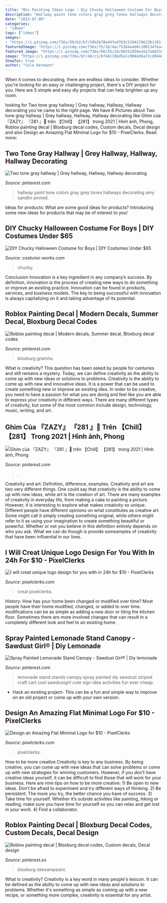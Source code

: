 ```yaml
---
title: "Bts Painting Ideas Logo : Diy Chucky Halloween Costume For Boys"
description: "Hallway paint tone colors gray grey tones hallways decorating amy sandlin pinned"
date: "2023-07-09"
categories:
- "ideas"
tags: ["ideas"]
images:
- "https://i.pinimg.com/736x/58/b2/b7/58b2b78e44fed763c529417662361181--gray-hallway-two-tones.jpg"
featuredImage: "https://i.pinimg.com/736x/75/1b/4a/751b4aab0c2081347eac33334d1d874c.jpg"
featured_image: "https://i.pinimg.com/736x/86/55/2d/86552d56ea5a7a683108a34876d2d844--sawdust-girl-lemonade-stands.jpg"
image: "https://i.pinimg.com/736x/bf/4d/c1/bf4dc19bd5e1c904436a72cd844e7602.jpg"
ShowToc: true
author: "Cole Hermann"
---
```



When it comes to decorating, there are endless ideas to consider. Whether you're looking for an easy or challenging project, there's a DIY project for you. Here are 5 simple and easy diy projects that can help brighten up any room.

	

		
looking for Two tone gray hallway | Grey hallway, Hallway, Hallway decorating you've came to the right page. We have 8 Pictures about Two tone gray hallway | Grey hallway, Hallway, Hallway decorating like Ghim của 『ZAZY』 『281 』🐰 trên 【Chill】 【281】 trong 2021 | Hình ảnh, Phong, Roblox painting decal | Bloxburg decal codes, Custom decals, Decal design and also Design an Amazing Flat Minimal Logo for $10 - PixelClerks. Read more:
		
    
## Two Tone Gray Hallway | Grey Hallway, Hallway, Hallway Decorating

<img loading=lazy src="https://i.pinimg.com/736x/58/b2/b7/58b2b78e44fed763c529417662361181--gray-hallway-two-tones.jpg" onerror="this.onerror=null;this.src='https://tse4.mm.bing.net/th?id=OIP.QeKdr0oIXfJZQZp49XA8DQHaLc&amp;pid=15.1';" alt="Two tone gray hallway | Grey hallway, Hallway, Hallway decorating">

_Source: pinterest.com_

>hallway paint tone colors gray grey tones hallways decorating amy sandlin pinned. 

	

Ideas for products: What are some good ideas for products?
Introducing some new ideas for products that may be of interest to you!

    
## DIY Chucky Halloween Costume For Boys | DIY Costumes Under $65

<img loading=lazy src="https://photos.costume-works.com/full/chucky_boy2.jpg" onerror="this.onerror=null;this.src='https://tse3.mm.bing.net/th?id=OIP.9peHeIVQr4rMQ0FDjieDpwHaJ9&amp;pid=15.1';" alt="DIY Chucky Halloween Costume for Boys | DIY Costumes Under $65">

_Source: costume-works.com_

>chucky. 

	

Conclusion
Innovation is a key ingredient in any company’s success. By definition, innovation is the process of creating new ways to do something or improve an existing practice. Innovation can be found in products, services, and business models. The key to being successful with innovation is always capitalizing on it and taking advantage of its potential.

    
## Roblox Painting Decal | Modern Decals, Summer Decal, Bloxburg Decal Codes

<img loading=lazy src="https://i.pinimg.com/736x/bf/4d/c1/bf4dc19bd5e1c904436a72cd844e7602.jpg" onerror="this.onerror=null;this.src='https://tse1.mm.bing.net/th?id=OIP.g_b0uxOnWtqZnxGnR4f9JwHaLb&amp;pid=15.1';" alt="Roblox painting decal | Modern decals, Summer decal, Bloxburg decal codes">

_Source: pinterest.com_

>bloxburg gramho. 

	

What is creativity? This question has been asked by people for centuries and still remains a mystery. Today, we can define creativity as the ability to come up with new ideas or solutions to problems.
Creativity is the ability to come up with new and innovative ideas. It is a power that can be used to create something new or improve an existing idea. In order to be creative, you need to have a passion for what you are doing and feel like you are able to express your creativity in different ways. There are many different types of creativity, but some of the most common include design, technology, music, writing, and art.

    
## Ghim Của 『ZAZY』 『281 』🐰 Trên 【Chill】 【281】 Trong 2021 | Hình ảnh, Phong

<img loading=lazy src="https://i.pinimg.com/736x/a5/9d/df/a59ddf8847c432a9ddf021ac9556b2a6.jpg" onerror="this.onerror=null;this.src='https://tse2.mm.bing.net/th?id=OIP.mVUETaK49C1xgRtZbHKgewHaHa&amp;pid=15.1';" alt="Ghim của 『ZAZY』 『281 』🐰 trên 【Chill】 【281】 trong 2021 | Hình ảnh, Phong">

_Source: pinterest.com_

>. 

	

Creativity and art: Definition, difference, examples.
Creativity and art are two very different things. One could say that creativity is the ability to come up with new ideas, while art is the creation of art. There are many examples of creativity in everyday life, from making a cake to painting a picture. However, it is interesting to explore what makes creativity so unique.
Different people have different opinions on what constitutes as creative art. Some might call it simply creating something original, while others might refer to it as using your imagination to create something beautiful or powerful. Whether or not you believe in this definition entirely depends on who you ask. What we can do though is provide someamples of creativity that have been influential in our lives.

    
## I Will Creat Unique Logo Design For You With In 24h For $10 - PixelClerks

<img loading=lazy src="https://pixelclerks.com/pics/000/915/173/f6cd5331c6b40f70bfb3fdd67e4ec9ea.jpg" onerror="this.onerror=null;this.src='https://tse2.mm.bing.net/th?id=OIP.9s1TMca0D3C_s_3Wfk7J6gHaE-&amp;pid=15.1';" alt="I will creat unique logo design for you with in 24h for $10 - PixelClerks">

_Source: pixelclerks.com_

>creat pixelclerks. 

	

History: How has your home been changed or modified over time?
Most people have their home modified, changed, or added to over time. modifications can be as simple as adding a new door or tiling the kitchen floor. Sometimes there are more involved changes that can result in a completely different look and feel to an existing home.

    
## Spray Painted Lemonade Stand Canopy - Sawdust Girl® | Diy Lemonade

<img loading=lazy src="https://i.pinimg.com/736x/86/55/2d/86552d56ea5a7a683108a34876d2d844--sawdust-girl-lemonade-stands.jpg" onerror="this.onerror=null;this.src='https://tse3.mm.bing.net/th?id=OIP.PyOogOotZr-dnwR5wvxqeQHaLF&amp;pid=15.1';" alt="Spray Painted Lemonade Stand Canopy - Sawdust Girl® | Diy lemonade">

_Source: pinterest.com_

>lemonade stand stands canopy spray painted diy sawdust striped craft cart cool sawdustgirl cute sign idea activities fun ever cheap. 

	

- Hack an existing project- This can be a fun and simple way to improve on an old project or come up with your own version.

    
## Design An Amazing Flat Minimal Logo For $10 - PixelClerks

<img loading=lazy src="https://pixelclerks.com/pics/000/748/061/7cd737e345686d6e585a1a79e176542c.jpg" onerror="this.onerror=null;this.src='https://tse3.mm.bing.net/th?id=OIP.fNc340VobW5YWhp54XZULAHaFj&amp;pid=15.1';" alt="Design an Amazing Flat Minimal Logo for $10 - PixelClerks">

_Source: pixelclerks.com_

>pixelclerks. 

	

How to be more creative
Creativity is key to any business. By being creative, you can come up with new ideas that can solve problems or come up with new strategies for winning customers. However, if you don’t have creative ideas yourself, it can be difficult to find those that will work for your business. Here are nine tips on how to be more creative: 1) Be open to new ideas. Don’t be afraid to experiment and try different ways of thinking. 2) Be persistent. The more you try, the better chance you have of success. 3) Take time for yourself. Whether it’s outside activities like painting, hiking or reading, make sure you have time for yourself so you can relax and get lost in your work. 4) Find a collaborator.

    
## Roblox Painting Decal | Bloxburg Decal Codes, Custom Decals, Decal Design

<img loading=lazy src="https://i.pinimg.com/736x/75/1b/4a/751b4aab0c2081347eac33334d1d874c.jpg" onerror="this.onerror=null;this.src='https://tse3.mm.bing.net/th?id=OIP.zk8oNrosKOYunXkjYnlQ9gHaG2&amp;pid=15.1';" alt="Roblox painting decal | Bloxburg decal codes, Custom decals, Decal design">

_Source: pinterest.es_

>bloxburg okesampesini. 

	

What is creativity?
Creativity is a key word in many people's lexicon. It can be defined as the ability to come up with new ideas and solutions to problems. Whether it's something as simple as coming up with a new recipe, or something more complex, creativity is essential for any artist.

